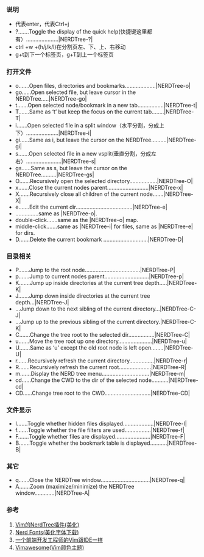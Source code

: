 ### 说明
* <CR>代表enter，<C-J>代表Ctrl+j
* ?…….Toggle the display of the quick help(快捷键这里都有）…………………|NERDTree-?|
* ctrl +w +(h/j/k/l)在分割页左、下、上、右移动
* g+t到下一个标签页，g+T到上一个标签页


### 打开文件
* o…….Open files, directories and bookmarks………………..|NERDTree-o|
* go……Open selected file, but leave cursor in the NERDTree…..|NERDTree-go|
* t…….Open selected node/bookmark in a new tab……………..|NERDTree-t|
* T…….Same as ‘t’ but keep the focus on the current tab……..|NERDTree-T|
* i…….Open selected file in a split window（水平分割，分成上下）…………………|NERDTree-i|
* gi……Same as i, but leave the cursor on the NERDTree……….|NERDTree-gi|
* s…….Open selected file in a new vsplit(垂直分割，分成左右）…………………..|NERDTree-s|
* gs……Same as s, but leave the cursor on the NERDTree……….|NERDTree-gs|
* O…….Recursively open the selected directory………………|NERDTree-O|
* x…….Close the current nodes parent………………………|NERDTree-x|
* X…….Recursively close all children of the current node…….|NERDTree-X|
* e…….Edit the current dir……………………………….|NERDTree-e|
* <CR>……………same as |NERDTree-o|.
* double-click…….same as the |NERDTree-o| map.
* middle-click…….same as |NERDTree-i| for files, same as |NERDTree-e| for dirs.
* D…….Delete the current bookmark ………………………..|NERDTree-D|


### 目录相关
* P…….Jump to the root node………………………………|NERDTree-P|
* p…….Jump to current nodes parent………………………..|NERDTree-p|
* K…….Jump up inside directories at the current tree depth…..|NERDTree-K|
* J…….Jump down inside directories at the current tree depth…|NERDTree-J|
* <C-J>…Jump down to the next sibling of the current directory…|NERDTree-C-J|
* <C-K>…Jump up to the previous sibling of the current directory.|NERDTree-C-K|
* C…….Change the tree root to the selected dir……………..|NERDTree-C|
* u…….Move the tree root up one directory………………….|NERDTree-u|
* U…….Same as ‘u’ except the old root node is left open……..|NERDTree-U|
* r…….Recursively refresh the current directory…………….|NERDTree-r|
* R…….Recursively refresh the current root…………………|NERDTree-R|
* m…….Display the NERD tree menu………………………….|NERDTree-m|
* cd……Change the CWD to the dir of the selected node………..|NERDTree-cd|
* CD……Change tree root to the CWD…………………………|NERDTree-CD|


### 文件显示
* I…….Toggle whether hidden files displayed………………..|NERDTree-I|
* f…….Toggle whether the file filters are used……………..|NERDTree-f|
* F…….Toggle whether files are displayed…………………..|NERDTree-F|
* B…….Toggle whether the bookmark table is displayed………..|NERDTree-B|


### 其它
* q…….Close the NERDTree window…………………………..|NERDTree-q|
* A…….Zoom (maximize/minimize) the NERDTree window………….|NERDTree-A|

### 参考
1. [Vim的NerdTree插件(美化)](https://segmentfault.com/a/1190000015143474)
2. [Nerd Fonts(美化字体下载)](http://nerdfonts.com/)
3. [一个前端开发工程师的Vim跟IDE一样](https://segmentfault.com/a/1190000008097357)
4. [Vimawesome(Vim颜色主题)](https://vimawesome.com/plugin/vim-colorschemes-sweeter-than-fiction)

